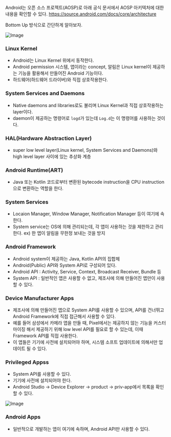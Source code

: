 Android는 오픈 소스 프로젝트(AOSP)로 아래 공식 문서에서 AOSP 아키텍처에 대한 내용을 확인할 수 있다.
https://source.android.com/docs/core/architecture

Bottom Up 방식으로 간단하게 알아보자.

![Image](https://github.com/user-attachments/assets/59cb9f83-e959-433f-8dd2-93d8e515d23e)

### Linux Kernel
- Android는 Linux Kernel 위에서 동작한다.
- Android permission 시스템, 앱이라는 concept, 알림은 Linux kernel이 제공하는 기능을 활용해서 만들어진 Android 기능이다.
- 하드웨어(하드웨어 드라이버)와 직접 상호작용한다.

### System Services and Daemons
- Native daemons and libraries로도 불리며 Linux Kernel과 직접 상호작용하는 layer이다.
- daemon이 제공하는 명령어로 `logd`가 있는데 `Log.d`는 이 명령어를 사용하는 것이다. 

### HAL(Hardware Abstraction Layer)
- super low level layer(Linux kernel, System Services and Daemons)와 high level layer 사이에 있는 추상화 계층

### Android Runtime(ART)
- Java 또는 Kotlin 코드로부터 변환된 bytecode instruction을 CPU instruction으로 변환하는 역할을 한다. 

### System Services
- Locaion Manager, Window Manager, Notification Manager 등이 여기에 속한다.
- System service는 OS에 의해 관리되는데, 각 앱이 사용하는 것을 제한하고 관리한다. ex) 한 앱이 알림을 무한정 보내는 것을 방지

### Android Framework
- Android system이 제공하는 Java, Kotlin API의 집합체
- Android(Public) API와 System API로 구성되어 있다.
- Android API : Activity, Service, Context, Broadcast Receiver, Bundle 등
- System API : 일반적인 앱은 사용할 수 없고, 제조사에 의해 만들어진 앱만이 사용할 수 있다.

### Device Manufacturer Apps
- 제조사에 의해 만들어진 앱으로 System API를 사용할 수 있으며, API를 건너뛰고 Android Framework에 직접 접근해서 사용할 수 있다.
- 예를 들어 삼성에서 카메라 앱을 만들 때, Pixel에서는 제공하지 않는 기능을 커스터마이징 해서 제공하기 위해 low level API를 필요로 할 수 있는데, 이때 Framework API를 직접 사용한다.
- 이 앱들은 기기에 사전에 설치되어야 하며, 시스템 소프트 업데이트에 의해서만 업데이트 될 수 있다.

### Privileged Appss
- System API를 사용할 수 있다.
- 기기에 사전에 설치되어야 한다.
- Android Studio → Device Explorer → product → priv-app에서 목록을 확인할 수 있다. 

![Image](https://github.com/user-attachments/assets/b8327773-08e2-4cb6-9abb-b9f1c846edf1)

### Android Apps
- 일반적으로 개발하는 앱이 여기에 속하며, Android API만 사용할 수 있다.
